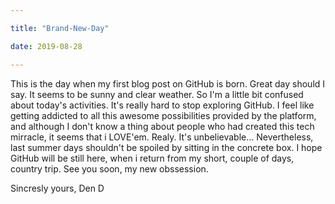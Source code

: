 ```yaml
---

title: "Brand-New-Day"

date: 2019-08-28

---
```



This is the day when my first blog post on GitHub is born. Great day should I say.
It seems to be sunny and clear weather. So I'm a little bit confused about today's activities.
It's really hard to stop exploring GitHub. I feel like getting addicted to all this awesome possibilities
provided by the platform, and although I don't know a thing about people who had created this tech mirracle,
it seems that i LOVE'em. Realy. It's unbelievable...
Nevertheless, last summer days shouldn't be spoiled by sitting in the concrete box. I hope GitHub will be still here, 
when i return from my short, couple of days, country trip. See you soon, my new obssession.

Sincresly yours,
Den D